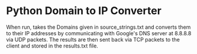 # Python Domain to IP Converter

When run, takes the Domains given in source_strings.txt and converts them to their IP addresses by communicating with Google's DNS server at 8.8.8.8 via UDP packets. The results are then sent back via TCP packets to the client and stored in the results.txt file.
